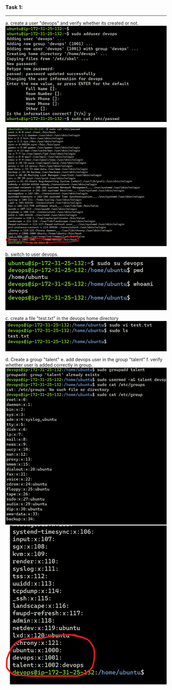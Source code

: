 ### Task 1:
------------------
  a. create a user "devops" and verify whether its created or not.
![preview](images/task_1-1.png)

![preview](images/task_1-2.png)

  b.  switch to user devops.
![preview](images/task_1-3.png)

  c. create a file "test.txt" in the devops home directory
![preview](images/task_1-4.png) 

  d.  Create a group "talent"
  e. add devops user in the group "talent"
  f. verify whether user is added correctly in group.
![preview](images/task_1-5.png)
![preview](images/task_1-6.png)  
